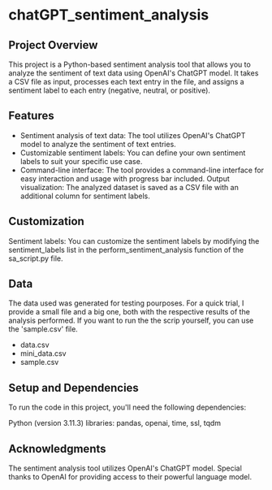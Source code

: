 # chatGPT_sentiment_analysis

## Project Overview

This project is a Python-based sentiment analysis tool that allows you to analyze the sentiment of text data using OpenAI's ChatGPT model. It takes a CSV file as input, processes each text entry in the file, and assigns a sentiment label to each entry (negative, neutral, or positive).

## Features

-   Sentiment analysis of text data: The tool utilizes OpenAI's ChatGPT model to analyze the sentiment of text entries.
-   Customizable sentiment labels: You can define your own sentiment labels to suit your specific use case.
-   Command-line interface: The tool provides a command-line interface for easy interaction and usage with progress bar included.
    Output visualization: The analyzed dataset is saved as a CSV file with an additional column for sentiment labels.

## Customization

Sentiment labels: You can customize the sentiment labels by modifying the sentiment_labels list in the perform_sentiment_analysis function of the sa_script.py file.

## Data

The data used was generated for testing pourposes. For a quick trial, I provide a small file and a big one, both with the respective results of the analysis performed. If you want to run the the scrip yourself, you can use the 'sample.csv' file. 

-   data.csv
-   mini_data.csv
-   sample.csv

## Setup and Dependencies
To run the code in this project, you'll need the following dependencies:

Python (version 3.11.3)
libraries:  pandas, openai, time, ssl, tqdm 

## Acknowledgments

The sentiment analysis tool utilizes OpenAI's ChatGPT model. Special thanks to OpenAI for providing access to their powerful language model.

